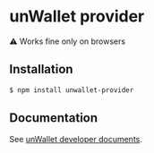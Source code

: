 # unWallet provider

:warning: Works fine only on browsers

## Installation

```sh
$ npm install unwallet-provider
```

## Documentation

See [unWallet developer documents](https://developers.unwallet.world/en/latest/unwallet-provider.html).
